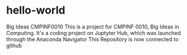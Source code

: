 # hello-world
Big Ideas CMPINF0010
This is a project for CMPINF 0010, Big Ideas in Computing.
It's a coding project on Juptyter Hub, which was launched through the Anaconda Navigator
This Repository is now connected to github
